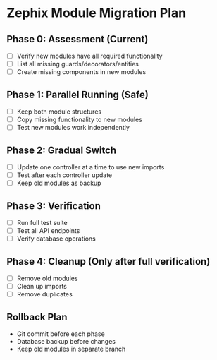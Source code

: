 # Zephix Module Migration Plan

## Phase 0: Assessment (Current)
- [ ] Verify new modules have all required functionality
- [ ] List all missing guards/decorators/entities
- [ ] Create missing components in new modules

## Phase 1: Parallel Running (Safe)
- [ ] Keep both module structures
- [ ] Copy missing functionality to new modules
- [ ] Test new modules work independently

## Phase 2: Gradual Switch
- [ ] Update one controller at a time to use new imports
- [ ] Test after each controller update
- [ ] Keep old modules as backup

## Phase 3: Verification
- [ ] Run full test suite
- [ ] Test all API endpoints
- [ ] Verify database operations

## Phase 4: Cleanup (Only after full verification)
- [ ] Remove old modules
- [ ] Clean up imports
- [ ] Remove duplicates

## Rollback Plan
- Git commit before each phase
- Database backup before changes
- Keep old modules in separate branch
